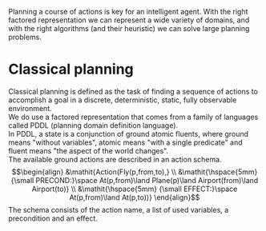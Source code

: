Planning a course of actions is key for an intelligent agent. With the right factored representation we can represent a wide variety of domains, and with the right algorithms (and their heuristic) we can solve large planning problems.
# Classical planning
Classical planning is defined as the task of finding a sequence of actions to accomplish a goal in a discrete, deterministic, static, fully observable environment.<br>
We do use a factored representation that comes from a family of languages called PDDL (planning domain definition language).<br>
In PDDL, a state is a conjunction of ground atomic fluents, where ground means "without variables", atomic means "with a single predicate" and fluent means "the aspect of the world changes".<br>
The available ground actions are described in an action schema.
$$\begin{align} &\mathit{Action(Fly(p,from,to),} \\ &\mathit{\hspace{5mm} {\small PRECOND:}\space At(p,from)\land Plane(p)\land Airport(from)\land Airport(to)} \\ &\mathit{\hspace{5mm} {\small EFFECT:}\space At(p,from)\land At(p,to))} \end{align}$$
The schema consists of the action name, a list of used variables, a precondition and an effect.